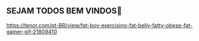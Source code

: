 ## SEJAM TODOS BEM VINDOS👋
https://tenor.com/pt-BR/view/fat-boy-exercising-fat-belly-fatty-obese-fat-gainer-gif-21809410
